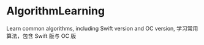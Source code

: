 # AlgorithmLearning
Learn common algorithms, including Swift version and OC version, 学习常用算法，包含 Swift 版与 OC 版
